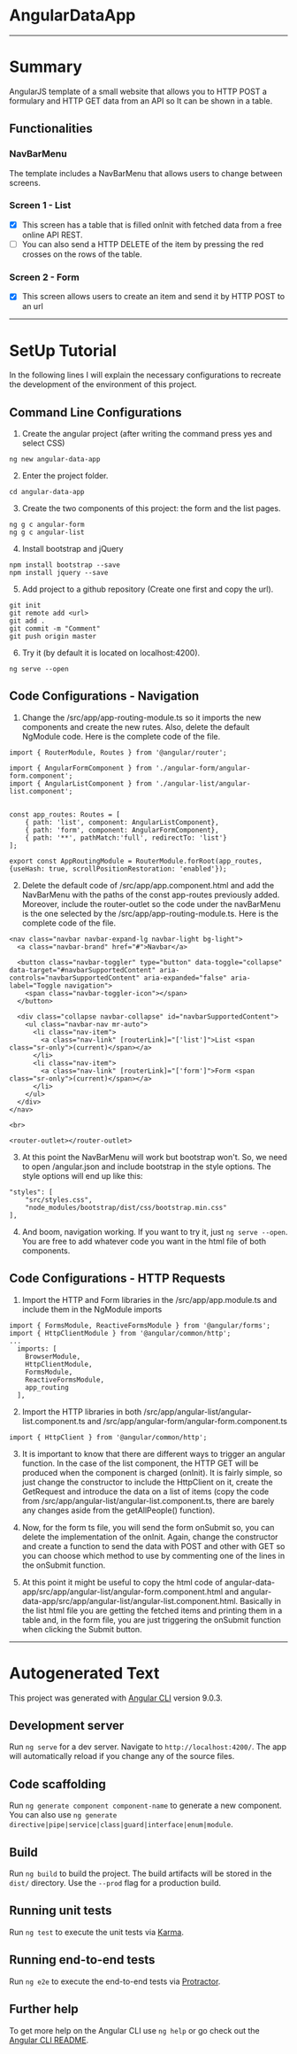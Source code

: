 # AngularDataApp

---

# Summary
AngularJS template of a small website that allows you to HTTP POST a formulary and HTTP GET data from an API so It can be shown in a table.

## Functionalities
### NavBarMenu
The template includes a NavBarMenu that allows users to change between screens.

### Screen 1 - List
- [x] This screen has a table that is filled onInit with fetched data from a free online API REST.
- [ ] You can also send a HTTP DELETE of the item by pressing the red crosses on the rows of the table.

### Screen 2 - Form
- [x] This screen allows users to create an item and send it by HTTP POST to an url

---
# SetUp Tutorial
In the following lines I will explain the necessary configurations to recreate the development of the environment of this project.

## Command Line Configurations
1) Create the angular project (after writing the command press yes and select CSS)
```
ng new angular-data-app
```

2) Enter the project folder.
```
cd angular-data-app
```

3) Create the two components of this project: the form and the list pages.
```
ng g c angular-form
ng g c angular-list
```

4) Install bootstrap and jQuery
```
npm install bootstrap --save
npm install jquery --save
```

5) Add project to a github repository (Create one first and copy the url).
```
git init
git remote add <url>
git add .
git commit -m "Comment"
git push origin master
```

6) Try it (by default it is located on localhost:4200).
```
ng serve --open
```
  
## Code Configurations - Navigation

1) Change the /src/app/app-routing-module.ts so it imports the new components and create the new rutes. Also, delete the default NgModule code. Here is the complete code of the file.
```
import { RouterModule, Routes } from '@angular/router';

import { AngularFormComponent } from './angular-form/angular-form.component';
import { AngularListComponent } from './angular-list/angular-list.component';


const app_routes: Routes = [
    { path: 'list', component: AngularListComponent},
    { path: 'form', component: AngularFormComponent},
    { path: '**', pathMatch:'full', redirectTo: 'list'}
];

export const AppRoutingModule = RouterModule.forRoot(app_routes, {useHash: true, scrollPositionRestoration: 'enabled'});
```

2) Delete the default code of /src/app/app.component.html and add the NavBarMenu with the paths of the const app-routes previously added. Moreover, include the router-outlet so the code under the navBarMenu is the one selected by the /src/app/app-routing-module.ts. Here is the complete code of the file.

```
<nav class="navbar navbar-expand-lg navbar-light bg-light">
  <a class="navbar-brand" href="#">Navbar</a>

  <button class="navbar-toggler" type="button" data-toggle="collapse" data-target="#navbarSupportedContent" aria-controls="navbarSupportedContent" aria-expanded="false" aria-label="Toggle navigation">
    <span class="navbar-toggler-icon"></span>
  </button>

  <div class="collapse navbar-collapse" id="navbarSupportedContent">
    <ul class="navbar-nav mr-auto">
      <li class="nav-item">
        <a class="nav-link" [routerLink]="['list']">List <span class="sr-only">(current)</span></a>
      </li>
      <li class="nav-item">
        <a class="nav-link" [routerLink]="['form']">Form <span class="sr-only">(current)</span></a>
      </li>
    </ul>
  </div>
</nav>

<br>

<router-outlet></router-outlet>
```

3) At this point the NavBarMenu will work but bootstrap won't. So, we need to open /angular.json and include bootstrap in the style options. The style options will end up like this:
```
"styles": [
    "src/styles.css",
    "node_modules/bootstrap/dist/css/bootstrap.min.css"
],
```

4) And boom, navigation working. If you want to try it, just `ng serve --open`. You are free to add whatever code you want in the html file of both components.

## Code Configurations - HTTP Requests

1) Import the HTTP and Form libraries in the /src/app/app.module.ts and include them in the NgModule imports
```
import { FormsModule, ReactiveFormsModule } from '@angular/forms';
import { HttpClientModule } from '@angular/common/http';
...
  imports: [
    BrowserModule,
    HttpClientModule,
    FormsModule,
    ReactiveFormsModule,
    app_routing
  ],
```

2) Import the HTTP libraries in both /src/app/angular-list/angular-list.component.ts and /src/app/angular-form/angular-form.component.ts
```
import { HttpClient } from '@angular/common/http';
```

3) It is important to know that there are different ways to trigger an angular function. In the case of the list component, the HTTP GET will be produced when the component is charged (onInit). It is fairly simple, so just change the constructor to include the HttpClient on it, create the GetRequest and introduce the data on a list of items (copy the code from /src/app/angular-list/angular-list.component.ts, there are barely any changes aside from the getAllPeople() function).

4) Now, for the form ts file, you will send the form onSubmit so, you can delete the implementation of the onInit. Again, change the constructor and create a function to send the data with POST and other with GET so you can choose which method to use by commenting one of the lines in the onSubmit function.

5) At this point it might be useful to copy the html code of angular-data-app/src/app/angular-list/angular-form.component.html and angular-data-app/src/app/angular-list/angular-list.component.html. Basically in the list html file you are getting the fetched items and printing them in a table and, in the form file, you are just triggering the onSubmit function when clicking the Submit button.


---

# Autogenerated Text

This project was generated with [Angular CLI](https://github.com/angular/angular-cli) version 9.0.3.

## Development server

Run `ng serve` for a dev server. Navigate to `http://localhost:4200/`. The app will automatically reload if you change any of the source files.

## Code scaffolding

Run `ng generate component component-name` to generate a new component. You can also use `ng generate directive|pipe|service|class|guard|interface|enum|module`.

## Build

Run `ng build` to build the project. The build artifacts will be stored in the `dist/` directory. Use the `--prod` flag for a production build.

## Running unit tests

Run `ng test` to execute the unit tests via [Karma](https://karma-runner.github.io).

## Running end-to-end tests

Run `ng e2e` to execute the end-to-end tests via [Protractor](http://www.protractortest.org/).

## Further help

To get more help on the Angular CLI use `ng help` or go check out the [Angular CLI README](https://github.com/angular/angular-cli/blob/master/README.md).

